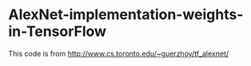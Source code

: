 # AlexNet-implementation-weights-in-TensorFlow
This code is from http://www.cs.toronto.edu/~guerzhoy/tf_alexnet/
